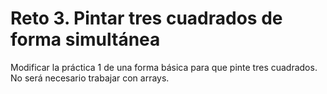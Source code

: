# Reto 3. Pintar tres cuadrados de forma simultánea

Modificar la práctica 1 de una forma básica para que pinte tres cuadrados.
No será necesario trabajar con arrays.